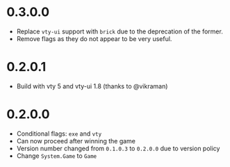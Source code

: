 # 0.3.0.0

- Replace `vty-ui` support with `brick` due to the deprecation of the former.
- Remove flags as they do not appear to be very useful.

# 0.2.0.1

- Build with vty 5 and vty-ui 1.8 (thanks to @vikraman)

# 0.2.0.0

- Conditional flags: `exe` and `vty`
- Can now proceed after winning the game
- Version number changed from `0.1.0.3` to `0.2.0.0` due to version policy
- Change `System.Game` to `Game`
